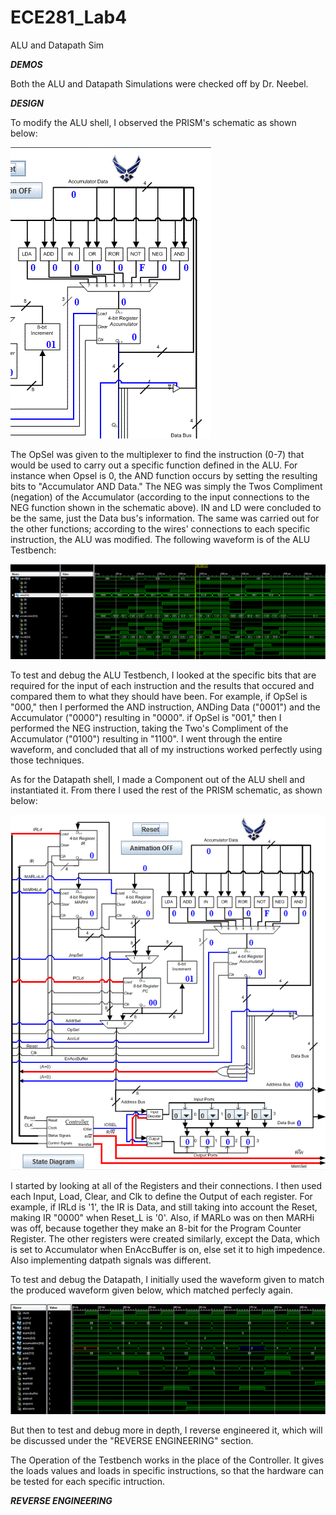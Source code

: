 ECE281_Lab4
===========

ALU and Datapath Sim

__*DEMOS*__


Both the ALU and Datapath Simulations were checked off by Dr. Neebel.


__*DESIGN*__


To modify the ALU shell, I observed the PRISM's schematic as shown below:


![](https://github.com/dustyweisner/ECE281_Lab4/blob/master/PRISM_ALU.GIF?raw=true)


The OpSel was given to the multiplexer to find the instruction (0-7) that would be used to carry out a specific function defined in the ALU. For instance when Opsel is 0, the AND function occurs by setting the resulting bits to "Accumulator AND Data." The NEG was simply the Twos Compliment (negation) of the Accumulator (according to the input connections to the NEG function shown in the schematic above). IN and LD were concluded to be the same, just the Data bus's information. The same was carried out for the other functions; according to the wires' connections to each specific instruction, the ALU was modified. The following waveform is of the ALU Testbench:


![](https://github.com/dustyweisner/ECE281_Lab4/blob/master/ALUSim.GIF?raw=true)


To test and debug the ALU Testbench, I looked at the specific bits that are required for the input of each instruction and the results that occured and compared them to what they should have been. For example, if OpSel is "000," then I performed the AND instruction, ANDing Data ("0001") and the Accumulator ("0000") resulting in "0000". if OpSel is "001," then I performed the NEG instruction, taking the Two's Compliment of the Accumulator ("0100") resulting in "1100". I went through the entire waveform, and concluded that all of my instructions worked perfectly using those techniques.


As for the Datapath shell, I made a Component out of the ALU shell and instantiated it. From there I used the rest of the PRISM schematic, as shown below:


![](https://github.com/dustyweisner/ECE281_Lab4/blob/master/PRISM_Schematic.GIF?raw=true)


I started by looking at all of the Registers and their connections. I then used each Input, Load, Clear, and Clk to define the Output of each register. For example, if IRLd is '1', the IR is Data, and still taking into account the Reset, making IR "0000" when Reset_L is '0'. Also, if MARLo was on then MARHi was off, because together they make an 8-bit for the Program Counter Register. The other registers were created similarly, except the Data, which is set to 
Accumulator when EnAccBuffer is on, else set it to high impedence. Also implementing datpath signals was different. 


To test and debug the Datapath, I initially used the waveform given to match the produced waveform given below, which matched perfecly again.


![](https://github.com/dustyweisner/ECE281_Lab4/blob/master/DatapathSim.GIF?raw=true)


But then to test and debug more in depth, I reverse engineered it, which will be discussed under the "REVERSE ENGINEERING" section.


The Operation of the Testbench works in the place of the Controller. It gives the loads values and loads in specific instructions, so that the hardware can be tested for each specific intruction.

__*REVERSE ENGINEERING*__


